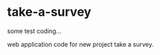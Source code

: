 take-a-survey
=============

some test coding...

web application code for new project take a survey.
